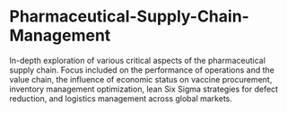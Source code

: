 # Pharmaceutical-Supply-Chain-Management
In-depth exploration of various critical aspects of the pharmaceutical supply chain. Focus included on the performance of operations and the value chain, the influence of economic status on vaccine procurement, inventory management optimization, lean Six Sigma strategies for defect reduction, and logistics management across global markets.
